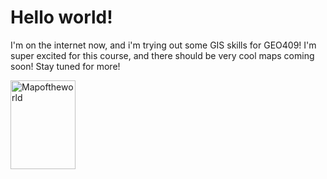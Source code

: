 <!DOCTYPE html>
<html>
<body>

<h1>Hello world!</h1>

<p>I'm on the internet now, and i'm trying out some GIS skills for GEO409!
I'm super excited for this course, and there should be very cool maps coming soon! 
Stay tuned for more!</p>

</body>
</html>

<img src="mapofworld.jpeg" alt="Mapoftheworld" width="104" height="142"> 